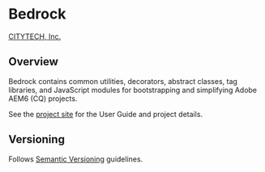 # Bedrock

[CITYTECH, Inc.](http://www.citytechinc.com)

## Overview

Bedrock contains common utilities, decorators, abstract classes, tag libraries, and JavaScript modules for bootstrapping and simplifying Adobe AEM6 (CQ) projects.

See the [project site](http://code.citytechinc.com/bedrock) for the User Guide and project details.

## Versioning

Follows [Semantic Versioning](http://semver.org/) guidelines.